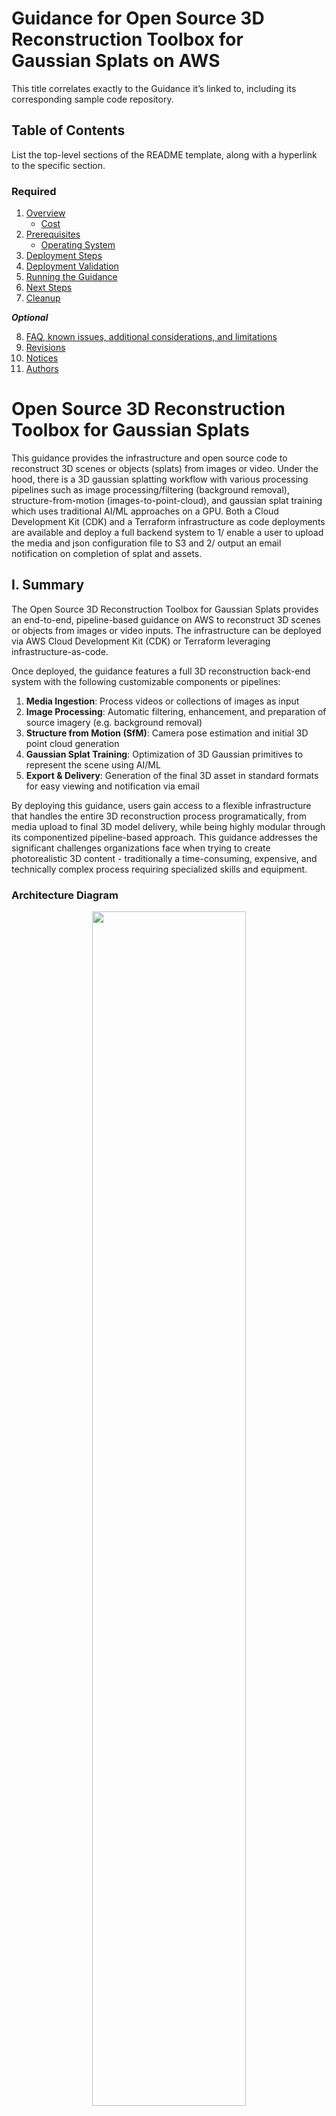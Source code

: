 # Guidance for Open Source 3D Reconstruction Toolbox for Gaussian Splats on AWS

This title correlates exactly to the Guidance it’s linked to, including its corresponding sample code repository. 


## Table of Contents

List the top-level sections of the README template, along with a hyperlink to the specific section.

### Required

1. [Overview](#overview)
    - [Cost](#cost)
2. [Prerequisites](#prerequisites)
    - [Operating System](#operating-system)
3. [Deployment Steps](#deployment-steps)
4. [Deployment Validation](#deployment-validation)
5. [Running the Guidance](#running-the-guidance)
6. [Next Steps](#next-steps)
7. [Cleanup](#cleanup)

***Optional***

8. [FAQ, known issues, additional considerations, and limitations](#faq-known-issues-additional-considerations-and-limitations-optional)
9. [Revisions](#revisions-optional)
10. [Notices](#notices-optional)
11. [Authors](#authors-optional)

<!-- copied from the GitLab README -->
# Open Source 3D Reconstruction Toolbox for Gaussian Splats
This guidance provides the infrastructure and open source code to reconstruct 3D scenes or objects (splats) from images or video. Under the hood, there is a 3D gaussian splatting workflow with various processing pipelines such as image processing/filtering (background removal), structure-from-motion (images-to-point-cloud), and gaussian splat training which uses traditional AI/ML approaches on a GPU. Both a Cloud Development Kit (CDK) and a Terraform infrastructure as code deployments are available and deploy a full backend system to 1/ enable a user to upload the media and json configuration file to S3 and 2/ output an email notification on completion of splat and assets.

## I. Summary

The Open Source 3D Reconstruction Toolbox for Gaussian Splats provides an end-to-end, pipeline-based guidance on AWS to reconstruct 3D scenes or objects from images or video inputs. The infrastructure can be deployed via AWS Cloud Development Kit (CDK) or Terraform leveraging infrastructure-as-code. 

Once deployed, the guidance features a full 3D reconstruction back-end system with the following customizable components or pipelines:

1. **Media Ingestion**: Process videos or collections of images as input
2. **Image Processing**: Automatic filtering, enhancement, and preparation of source imagery (e.g. background removal)
3. **Structure from Motion (SfM)**: Camera pose estimation and initial 3D point cloud generation
4. **Gaussian Splat Training**: Optimization of 3D Gaussian primitives to represent the scene using AI/ML
5. **Export & Delivery**: Generation of the final 3D asset in standard formats for easy viewing and notification via email

By deploying this guidance, users gain access to a flexible infrastructure that handles the entire 3D reconstruction process programatically, from media upload to final 3D model delivery, while being highly modular through its componentized pipeline-based approach. This guidance addresses the significant challenges organizations face when trying to create photorealistic 3D content - traditionally a time-consuming, expensive, and technically complex process requiring specialized skills and equipment.

<!-- ![](docs/media/gs-workflow-arch.png "Architecture Diagram") -->
### Architecture Diagram

<div align="center">
<img src="assets/gs-workflow-arch-new.jpg" width=70%> 
<br/>
<i>Figure 1: 3D Reconstruction Toolbox for Gaussian Splats on AWS Reference Architecture  </i>
</div>

### Architecture Steps

1.	System administrator deploys guidance to AWS account and region using AWS Cloud Development Kit or Terraform.
2.	Once guidance is deployed in a specific AWS account and region, an authenticated user uploads the necessary configuration and input media into a dedicated Amazon Simple Storage Service (S3) bucket location. This can be done using a Gradio interface and AWS Software Development Kit (SDK).
3.	Optionally, the guidance supports external job submission by uploading a ‘.json’ job configuration file and media into a designated S3 bucket location. This upload process could be manual through the AWS Management Console or could also be an external process depending on the use-case.
4.	The job json file upload to the bucket location will trigger an Amazon Simple Notification Service (SNS) message that will invoke an initialization AWS Lambda function.
5.	The initialization Lambda function will perform input validation and set appropriate variables for the state machine.
6.	The workflow job record will be created in Amazon DynamoDB job table.
7.	The initialization Lambda function will invoke an AWS Step Functions State Machine to handle the entire workflow job.
8.	If the configuration is successful, an Amazon SageMaker Training Job will be submitted synchronously using the state machine built-in wait until completion mechanism. Otherwise (jump to step 11), the completion Lambda function will handle the error, update the database and notify the user via an SNS email.
9.	The Amazon Elastic Container Registry (ECR) container image and S3 model artifacts will be used to spin up a new graphics processing unit (GPU) container. The instance type is determined by the job json configuration.
10.	The GPU container will run the entire pipeline.
11.	Upon job completion or error, a completion Lambda function will complete the workflow job by updating the job in DynamoDB and notifying the user via email upon completion using SNS.
12.	Internal workflow parameters are stored in Parameter Store during guidance deployment to decouple services.
13.	Amazon CloudWatch is used to monitor the training logs, surfacing errors to th


This simple backend will:
   - create the infrastructure required to create a gaussian splat from a video or set of images
   - create the mechanism to run the code and perform 3D reconstruction
   - enable a user to create a 3D gaussian splat from the backend (no UI) using open source tools and AWS by uploading a video (.mp4 or .mov) or images (.png or .jpg) and metadata (.json) into S3

### Custom GS Pipeline Container
In this project, there is only one Docker container that contains all of the 3D reconstruction tools for Gaussian Splatting. This container has a `Dockerfile`, `main.py`, and helper script files and open source libraries under the `backend/container` directory. The main script processes each request from the SageMaker Training Job invoke message and saves the result to S3 upon successful completion. The list of open source libraries that make this project possible include:
- [NerfStudio](https://github.com/nerfstudio-project/nerfstudio) [(Apache-2.0)](https://github.com/nerfstudio-project/nerfstudio/tree/main?tab=Apache-2.0-1-ov-file#readme)
- [Glomap](https://github.com/colmap/glomap) [(BSD-3-Clause)](https://github.com/colmap/glomap?tab=BSD-3-Clause-1-ov-file#readme)
- [Colmap](https://github.com/colmap/colmap) [(BSD)](https://github.com/colmap/colmap?tab=License-1-ov-file#readme)
- [OpenCV](https://github.com/opencv/opencv) [(Apache-2.0)](https://github.com/opencv/opencv?tab=Apache-2.0-1-ov-file#readme)
- [gsplat](https://github.com/nerfstudio-project/gsplat) [(Apache-2.0)](https://github.com/nerfstudio-project/gsplat?tab=Apache-2.0-1-ov-file#readme)
- [backgroundremover](https://github.com/nadermx/backgroundremover) [(MIT)](https://github.com/nadermx/backgroundremover?tab=MIT-1-ov-file#readme)
- [splatfacto-w](https://github.com/KevinXu02/splatfacto-w) [(Apache-2.0)](https://github.com/KevinXu02/splatfacto-w?tab=Apache-2.0-1-ov-file#readme)

## II. Requirements



<!-- end of copy from GitLab FREADME -->
## Overview

1. Provide a brief overview explaining the what, why, or how of your Guidance. You can answer any one of the following to help you write this:

    - **Why did you build this Guidance?**
    - **What problem does this Guidance solve?**

2. Include the architecture diagram image, as well as the steps explaining the high-level overview and flow of the architecture. 
    - To add a screenshot, create an ‘assets/images’ folder in your repository and upload your screenshot to it. Then, using the relative file path, add it to your README. 

### Cost

This section is for a high-level cost estimate. Think of a likely straightforward scenario with reasonable assumptions based on the problem the Guidance is trying to solve. Provide an in-depth cost breakdown table in this section below ( you should use AWS Pricing Calculator to generate cost breakdown ).

Start this section with the following boilerplate text:

_You are responsible for the cost of the AWS services used while running this Guidance. As of <month> <year>, the cost for running this Guidance with the default settings in the <Default AWS Region (Most likely will be US East (N. Virginia)) > is approximately $<n.nn> per month for processing ( <nnnnn> records )._

Replace this amount with the approximate cost for running your Guidance in the default Region. This estimate should be per month and for processing/serving resonable number of requests/entities.

Suggest you keep this boilerplate text:
_We recommend creating a [Budget](https://docs.aws.amazon.com/cost-management/latest/userguide/budgets-managing-costs.html) through [AWS Cost Explorer](https://aws.amazon.com/aws-cost-management/aws-cost-explorer/) to help manage costs. Prices are subject to change. For full details, refer to the pricing webpage for each AWS service used in this Guidance._

### Sample Cost Table

**Note : Once you have created a sample cost table using AWS Pricing Calculator, copy the cost breakdown to below table and upload a PDF of the cost estimation on BuilderSpace. Do not add the link to the pricing calculator in the ReadMe.**

The following table provides a sample cost breakdown for deploying this Guidance with the default parameters in the US East (N. Virginia) Region for one month.

| AWS service  | Dimensions | Cost [USD] |
| ----------- | ------------ | ------------ |
| Amazon API Gateway | 1,000,000 REST API calls per month  | $ 3.50month |
| Amazon Cognito | 1,000 active users per month without advanced security feature | $ 0.00 |

## Prerequisites 

- Local computer with appropriate AWS credentials to deploy the CDK or Terraform guidance
- **(Optional, but recommended)** Use an EC2 workstation to build and deploy the CDK or Terraform guidance
    - Ensure your local computer has an SSH client (For Windows, [Putty](https://www.putty.org/) was tested)
    - Ensure your local computer has the NICE DCV client installed ([Windows](https://docs.aws.amazon.com/dcv/latest/userguide/client-windows.html), [MacOS](https://docs.aws.amazon.com/dcv/latest/userguide/client-mac.html), or [Linux](https://docs.aws.amazon.com/dcv/latest/userguide/client-linux.html))
    - A CloudFormation template is given [here](https://github.com/aws-samples/aws-deep-learning-ami-ubuntu-dcv-desktop) to spin up a fresh, full-featured Ubuntu desktop
        1. Prerequisites: Before you build the EC2 workstation stack, ensure the following resources are created in your AWS account and region of choice:
            - VPC
                - Follow [these instructions](https://docs.aws.amazon.com/vpc/latest/userguide/create-vpc.htm) if you do not have one. This will be where your EC2 will live. Ensure there is a public subnet available with internet access in order to pull the GitHub repositories.
            - Keypair
                - Follow [these instructions](https://docs.aws.amazon.com/AWSEC2/latest/UserGuide/create-key-pairs.html) if you do not have one. This is used to remote into the EC2 desktop.
            - Security Group
                - Follow [these instructions](https://docs.aws.amazon.com/AWSEC2/latest/UserGuide/creating-security-group.html) to create a security group. Enable inbound NiceDCV using TCP/UDP port 8443 and SSH using port 22. Ensure your source IP address is the resource for all entries.
                - For Inbound rules, add:
                    - Custom TCP, Port range=8443, source="My IP"
                    - Custom UDP, Port range=8443, source="My IP"
                    - SSH, Port range=22, source="My IP"
                - Record the security group Id for later
        2. Download the `deep-learning-ubuntu-desktop.yaml` file locally from the repo linked above
        3. Open the AWS Console and navigate to the CloudFormation console
        4. Select `Create stack` -> `With new resources`
        5. On `Create Stack` page, select:
            - Choose `an existing template`
            - Choose `Upload a template file`
            - Select the `deep-learning-ubuntu-desktop.yaml` file downloaded earlier
        6. On `Specify stack details` page, leave default values except for the following:
            - Stack Name: `YOUR-CHOICE`
            - AWSUbuntuAMIType: `UbuntuPro2204LTS`
            - DesktopAccessCIDR: `YOUR-PUBLIC-IP-ADDRESS/32`
            - DesktopInstanceType: `g4dn.2xlarge`
            - DesktopSecurityGroupId: `SG-ID-FROM-ABOVE`
            - DesktopVpcId: `VPC-ID-FROM-ABOVE`
            - DesktopVpcSubnetId: `PUBLIC-SUBNET-ID`
            - KeyName: `KEYNAME-FROM-ABOVE`
            - S3Bucket: `S3-BUCKET-WITH-MODELS`
        7. Submit and monitor the stack creation in the CloudFormation console
        8. On successful building of the stack, navigate to the EC2 console in the account and region the deployed stack is in
        9. Locate the instance just created using the `Stack Name` entered above, select the instance, and select `Actions->Security->Modify IAM Role`
        10. Record the current IAM role name
        11. Navigate to the IAM Console in a separate browser tab or window
        12. Under `Roles`, search for the role using the IAM role name identified above
        13. Select the role by clicking on its name
        14. In the permissions policies table, select `Add permissions->Attach policies`:
            - Attach the following AWS managed policies to the role
                - AmazonEC2ContainerRegistryFullAccess
                - AmazonS3FullAccess
                - AmazonSSMManagedInstanceCore
                - AWSCloudFormationFullAccess
                - IAMFullAccess
        15. SSH into the workstation using the EC2 public IP (found in the EC2 console), security group, and SSH terminal
        16. Once connected to the EC2 workstation, perform the following commands to update the OS and password
            ```bash
            sudo apt update
            sudo passwd ubuntu
            ```
        17. The EC2 will reboot automatically while updating is being performed in the background
        18. The EC2 setup is complete once the message `echo 'NICE DCV server is enabled!'` is shown when performing the following command
            ```bash
            tail /var/log/cloud-init-output.log
            ```
        19. Once the EC2 has the enabled NICE DCV message, use the NICE DCV client, EC2 public IP address, username `ubuntu` and Ubuntu password set earlier to remotely connect to the EC2 instance.
        20. Be sure to **not upgrade the OS** (even when prompted) as it will break critical packages. Only choose to enable security updates.
        21. Open the Visual Code program in the EC2 instance by locating it in the Application library



### Third-party tools (If applicable)

*List any installable third-party tools required for deployment.*


### AWS account requirements (If applicable)

*List out pre-requisites required on the AWS account if applicable, this includes enabling AWS regions, requiring ACM certificate.*

**Example:** “This deployment requires you have public ACM certificate available in your AWS account”

**Example resources:**
- ACM certificate 
- DNS record
- S3 bucket
- VPC
- IAM role with specific permissions
- Enabling a Region or service etc.


### aws cdk bootstrap (if sample code has aws-cdk)

<If using aws-cdk, include steps for account bootstrap for new cdk users.>

**Example blurb:** “This Guidance uses aws-cdk. If you are using aws-cdk for first time, please perform the below bootstrapping....”

### Service limits  (if applicable)

<Talk about any critical service limits that affect the regular functioning of the Guidance. If the Guidance requires service limit increase, include the service name, limit name and link to the service quotas page.>

### Supported Regions (if applicable)

<If the Guidance is built for specific AWS Regions, or if the services used in the Guidance do not support all Regions, please specify the Region this Guidance is best suited for>


## Deployment Steps (required)

Deployment steps must be numbered, comprehensive, and usable to customers at any level of AWS expertise. The steps must include the precise commands to run, and describe the action it performs.

* All steps must be numbered.
* If the step requires manual actions from the AWS console, include a screenshot if possible.
* The steps must start with the following command to clone the repo. ```git clone xxxxxxx```
* If applicable, provide instructions to create the Python virtual environment, and installing the packages using ```requirement.txt```.
* If applicable, provide instructions to capture the deployed resource ARN or ID using the CLI command (recommended), or console action.

 
**Example:**

1. Clone the repo using command ```git clone xxxxxxxxxx```
2. cd to the repo folder ```cd <repo-name>```
3. Install packages in requirements using command ```pip install requirement.txt```
4. Edit content of **file-name** and replace **s3-bucket** with the bucket name in your account.
5. Run this command to deploy the stack ```cdk deploy``` 
6. Capture the domain name created by running this CLI command ```aws apigateway ............```



## Deployment Validation  (required)

<Provide steps to validate a successful deployment, such as terminal output, verifying that the resource is created, status of the CloudFormation template, etc.>


**Examples:**

* Open CloudFormation console and verify the status of the template with the name starting with xxxxxx.
* If deployment is successful, you should see an active database instance with the name starting with <xxxxx> in        the RDS console.
*  Run the following CLI command to validate the deployment: ```aws cloudformation describe xxxxxxxxxxxxx```



## Running the Guidance (required)

<Provide instructions to run the Guidance with the sample data or input provided, and interpret the output received.> 

This section should include:

* Guidance inputs
* Commands to run
* Expected output (provide screenshot if possible)
* Output description

## Next Steps (required)

Provide suggestions and recommendations about how customers can modify the parameters and the components of the Guidance to further enhance it according to their requirements.

## Cleanup (required)

- Include detailed instructions, commands, and console actions to delete the deployed Guidance.
- If the Guidance requires manual deletion of resources, such as the content of an S3 bucket, please specify.



## FAQ, known issues, additional considerations, and limitations (optional)


**Known issues (optional)**

<If there are common known issues, or errors that can occur during the Guidance deployment, describe the issue and resolution steps here>


**Additional considerations (if applicable)**

<Include considerations the customer must know while using the Guidance, such as anti-patterns, or billing considerations.>

**Examples:**

- “This Guidance creates a public AWS bucket required for the use-case.”
- “This Guidance created an Amazon SageMaker notebook that is billed per hour irrespective of usage.”
- “This Guidance creates unauthenticated public API endpoints.”


Provide a link to the *GitHub issues page* for users to provide feedback.


**Example:** *“For any feedback, questions, or suggestions, please use the issues tab under this repo.”*

## Revisions (optional)

Document all notable changes to this project.

Consider formatting this section based on Keep a Changelog, and adhering to Semantic Versioning.

## Notices (optional)

*Customers are responsible for making their own independent assessment of the information in this Guidance. This Guidance: (a) is for informational purposes only, (b) represents AWS current product offerings and practices, which are subject to change without notice, and (c) does not create any commitments or assurances from AWS and its affiliates, suppliers or licensors. AWS products or services are provided “as is” without warranties, representations, or conditions of any kind, whether express or implied. AWS responsibilities and liabilities to its customers are controlled by AWS agreements, and this Guidance is not part of, nor does it modify, any agreement between AWS and its customers.*


## Authors (optional)

Standford Lee, Technical Account Manager (ANZ)
Eric Cornwell, Sr. Spatial Compute SA
Dario Macangano, Sr. WordlWide Visual Compute SA
Daniel Zilberman, Sr. SA AWS Technical guidances
